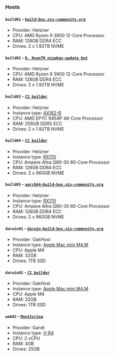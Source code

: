 ### Hosts

#### `build01` - [`build-box.nix-community.org`](./community-builders.md)

- Provider: Hetzner
- CPU: AMD Ryzen 9 3900 12-Core Processor
- RAM: 128GB DDR4 ECC
- Drives: 2 x 1.92TB NVME

#### `build02` - [`R. RyanTM nixpkgs-update bot`](./update-bot.md)

- Provider: Hetzner
- CPU: AMD Ryzen 9 3900 12-Core Processor
- RAM: 128GB DDR4 ECC
- Drives: 2 x 1.92TB NVME

#### `build03` - [`CI builder`](./continuous-integration.md)

- Provider: Hetzner
- Instance type: [AX162-R](https://www.hetzner.com/dedicated-rootserver/ax162-r)
- CPU: AMD EPYC 9454P 48-Core Processor
- RAM: 256GB DDR5 ECC
- Drives: 2 x 1.92TB NVME

#### `build04` - [`CI builder`](./continuous-integration.md)

- Provider: Hetzner
- Instance type: [RX170](https://www.hetzner.com/dedicated-rootserver/rx170)
- CPU: Ampere Altra Q80-30 80-Core Processor
- RAM: 128GB DDR4 ECC
- Drives: 2 x 960GB NVME

#### `build05` - [`aarch64-build-box.nix-community.org`](./community-builders.md)

- Provider: Hetzner
- Instance type: [RX170](https://www.hetzner.com/dedicated-rootserver/rx170)
- CPU: Ampere Altra Q80-30 80-Core Processor
- RAM: 128GB DDR4 ECC
- Drives: 2 x 960GB NVME

#### `darwin01` - [`darwin-build-box.nix-community.org`](./community-builders.md)

- Provider: OakHost
- Instance type: [Apple Mac mini M4.M](https://www.oakhost.net/product/mac-mini-hosting-m4-32gb)
- CPU: Apple M4
- RAM: 32GB
- Drives: 1TB SSD

#### `darwin02` - [`CI builder`](./continuous-integration.md)

- Provider: OakHost
- Instance type: [Apple Mac mini M4.M](https://www.oakhost.net/product/mac-mini-hosting-m4-32gb)
- CPU: Apple M4
- RAM: 32GB
- Drives: 1TB SSD

#### `web02` - [`Monitoring`](./monitoring.md)

- Provider: Gandi
- Instance type: [V-R4](https://www.gandi.net/en-GB/cloud/vps)
- CPU: 2 vCPU
- RAM: 4GB
- Drives: 25GB
